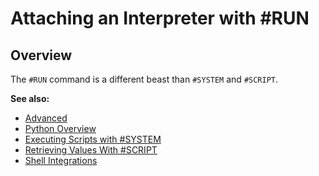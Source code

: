 Attaching an Interpreter with #RUN
==================================


Overview
--------
The `#RUN` command is a different beast than `#SYSTEM` and `#SCRIPT`. 

**See also:**

- [Advanced](/tintin/advanced/index.md)
- [Python Overview](/tintin/advanced/python.md)
- [Executing Scripts with #SYSTEM](/tintin/advanced/python/execute-system.md)
- [Retrieving Values With #SCRIPT](/tintin/advanced/python/retrieve-script.md)
- [Shell Integrations](/tintin/features/shell-integration.md)
